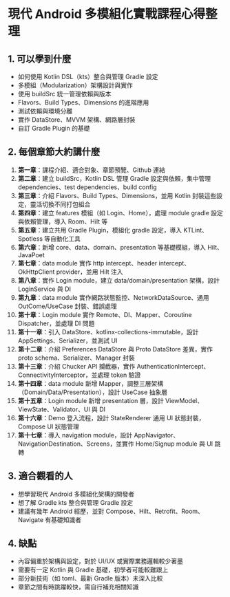 # 現代 Android 多模組化實戰課程心得整理

## 1. 可以學到什麼
- 如何使用 Kotlin DSL（kts）整合與管理 Gradle 設定
- 多模組（Modularization）架構設計與實作
- 使用 buildSrc 統一管理依賴與版本
- Flavors、Build Types、Dimensions 的進階應用
- 測試依賴與環境分離
- 實作 DataStore、MVVM 架構、網路層封裝
- 自訂 Gradle Plugin 的基礎

## 2. 每個章節大約講什麼
1. **第一章**：課程介紹、適合對象、章節預覽、Github 連結
2. **第二章**：建立 buildSrc，Kotlin DSL 管理 Gradle 設定與依賴，集中管理 dependencies、test dependencies、build config
3. **第三章**：介紹 Flavors、Build Types、Dimensions，並用 Kotlin 封裝這些設定，靈活切換不同打包組合
4. **第四章**：建立 features 模組（如 Login、Home），處理 module gradle 設定與依賴管理，導入 Room、Hilt 等
5. **第五章**：建立共用 Gradle Plugin，模組化 gradle 設定，導入 KTLint、Spotless 等自動化工具
6. **第六章**：新增 core、data、domain、presentation 等基礎模組，導入 Hilt、JavaPoet
7. **第七章**：data module 實作 http intercept、header intercept、OkHttpClient provider，並用 Hilt 注入
8. **第八章**：實作 Login module，建立 data/domain/presentation 架構，設計 LoginService 與 DI
9. **第九章**：data module 實作網路狀態監控、NetworkDataSource、通用 OutCome/UseCase 封裝、錯誤處理
10. **第十章**：Login module 實作 Remote、DI、Mapper、Coroutine Dispatcher，並處理 DI 問題
11. **第十一章**：引入 DataStore、kotlinx-collections-immutable，設計 AppSettings、Serializer，並測試 UI
12. **第十二章**：介紹 Preferences DataStore 與 Proto DataStore 差異，實作 proto schema、Serializer、Manager 封裝
13. **第十三章**：介紹 Chucker API 攔截器，實作 AuthenticationIntercept、ConnectivityInterceptor，並處理 token 驗證
14. **第十四章**：data module 新增 Mapper，調整三層架構（Domain/Data/Presentation），設計 UseCase 抽象層
15. **第十五章**：Login module 新增 presentation 層，設計 ViewModel、ViewState、Validator、UI 與 DI
16. **第十六章**：Demo 登入流程，設計 StateRenderer 通用 UI 狀態封裝，Compose UI 狀態管理
17. **第十七章**：導入 navigation module，設計 AppNavigator、NavigationDestination、Screens，並實作 Home/Signup module 與 UI 跳轉

## 3. 適合觀看的人
- 想學習現代 Android 多模組化架構的開發者
- 想了解 Gradle kts 整合與管理 Gradle 設定
- 建議有幾年 Android 經歷，並對 Compose、Hilt、Retrofit、Room、Navigate 有基礎知識者

## 4. 缺點
- 內容偏重於架構與設定，對於 UI/UX 或實際業務邏輯較少著墨
- 需要有一定 Kotlin 與 Gradle 基礎，初學者可能較難跟上
- 部分新技術（如 toml、最新 Gradle 版本）未深入比較
- 章節之間有時跳躍較快，需自行補充相關知識 